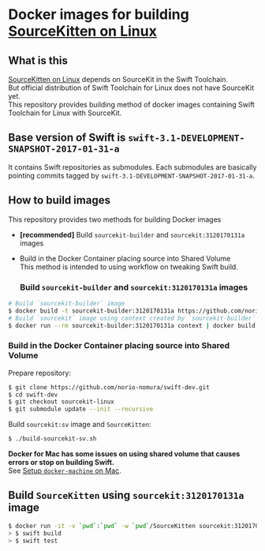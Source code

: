 # Docker images for building [SourceKitten on Linux](https://github.com/jpsim/SourceKitten/)

## What is this
[SourceKitten on Linux](https://github.com/jpsim/SourceKitten/) depends on SourceKit in the Swift Toolchain.  
But official distribution of Swift Toolchain for Linux does not have SourceKit yet.   
This repository provides building method of docker images containing Swift Toolchain for Linux with SourceKit.  

## Base version of Swift is `swift-3.1-DEVELOPMENT-SNAPSHOT-2017-01-31-a`
It contains Swift repositories as submodules. Each submodules are basically pointing commits tagged by `swift-3.1-DEVELOPMENT-SNAPSHOT-2017-01-31-a`.

## How to build images
This repository provides two methods for building Docker images

- **[recommended]** Build `sourcekit-builder` and `sourcekit:3120170131a` images
- Build in the Docker Container placing source into Shared Volume  
  This method is intended to using workflow on tweaking Swift build.

  ### Build `sourcekit-builder` and `sourcekit:3120170131a` images
```sh
# Build `sourcekit-builder` image
$ docker build -t sourcekit-builder:3120170131a https://github.com/norio-nomura/docker-sourcekit-builder.git
# Build `sourcekit` image using context created by `sourcekit-builder`
$ docker run --rm sourcekit-builder:3120170131a context | docker build -t sourcekit:3120170131a -
```

### Build in the Docker Container placing source into Shared Volume

Prepare repository:
```sh
$ git clone https://github.com/norio-nomura/swift-dev.git
$ cd swift-dev
$ git checkout sourcekit-linux
$ git submodule update --init --recursive
```

Build `sourcekit:sv` image and `SourceKitten`:
```sh
$ ./build-sourcekit-sv.sh
```

**Docker for Mac has some issues on using shared volume that causes errors or stop on building Swift.**  
See [Setup `docker-machine` on Mac](docker-machine-on-mac.md).

## Build `SourceKitten` using `sourcekit:3120170131a` image
```sh
$ docker run -it -v `pwd`:`pwd` -w `pwd`/SourceKitten sourcekit:3120170131a bash
> $ swift build
> $ swift test
```
